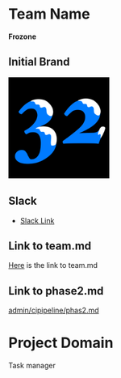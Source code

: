 # Team Name
**Frozone**

## Initial Brand
<img src="admin/branding/teamLogo.png" height="200" width="200">

## Slack
- [Slack Link](https://cse110-sp21-group32.slack.com/)

## Link to team.md
[Here](./admin/team.md) is the link to team.md

## Link to phase2.md
[admin/cipipeline/phas2.md](admin/cipipeline/phas2.md)

# Project Domain
Task manager
